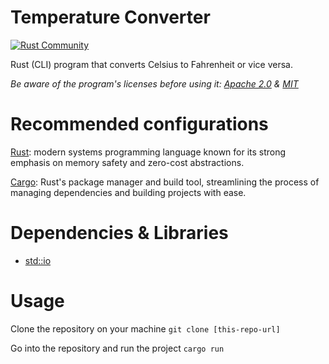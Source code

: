 # Temperature Converter
[![Rust Community](https://img.shields.io/badge/Rust_Community%20-Join_us-brightgreen?style=plastic&logo=rust)](https://www.rust-lang.org/community)

Rust (CLI) program that converts Celsius to Fahrenheit or vice versa.

_Be aware of the program's licenses before using it: [Apache 2.0](./LICENSE-APACHE) & [MIT](./LICENSE-MIT)_

# Recommended configurations
[Rust](https://rust-book.cs.brown.edu/ch01-01-installation.html): modern systems programming language known for its strong emphasis on memory safety and zero-cost abstractions.

[Cargo](https://rust-book.cs.brown.edu/ch01-03-hello-cargo.html#hello-cargo): Rust's package manager and build tool, streamlining the process of managing dependencies and building projects with ease.

# Dependencies & Libraries
- [std::io](https://doc.rust-lang.org/stable/std/io/)

# Usage
Clone the repository on your machine `git clone [this-repo-url]`

Go into the repository and run the project `cargo run`
